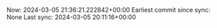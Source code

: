 Now: 2024-03-05 21:36:21.222842+00:00 Earliest commit since sync: None Last sync: 2024-03-05 20:11:16+00:00
